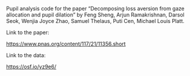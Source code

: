 Pupil analysis code for the paper “Decomposing loss aversion from gaze allocation and pupil dilation” by Feng Sheng, Arjun Ramakrishnan, Darsol Seok, Wenjia Joyce Zhao, Samuel Thelaus, Puti Cen, Michael Louis Platt.

Link to the paper:

https://www.pnas.org/content/117/21/11356.short

Link to the data:

https://osf.io/yz9e6/

